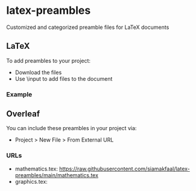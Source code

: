 # latex-preambles
Customized and categorized preamble files for LaTeX documents

## LaTeX
To add preambles to your project:
- Download the files
- Use \input to add files to the document

### Example
  

## Overleaf
You can include these preambles in your project via:
- Project > New File > From External URL

### URLs
- mathematics.tex: https://raw.githubusercontent.com/siamakfaal/latex-preambles/main/mathematics.tex
- graphics.tex: 
